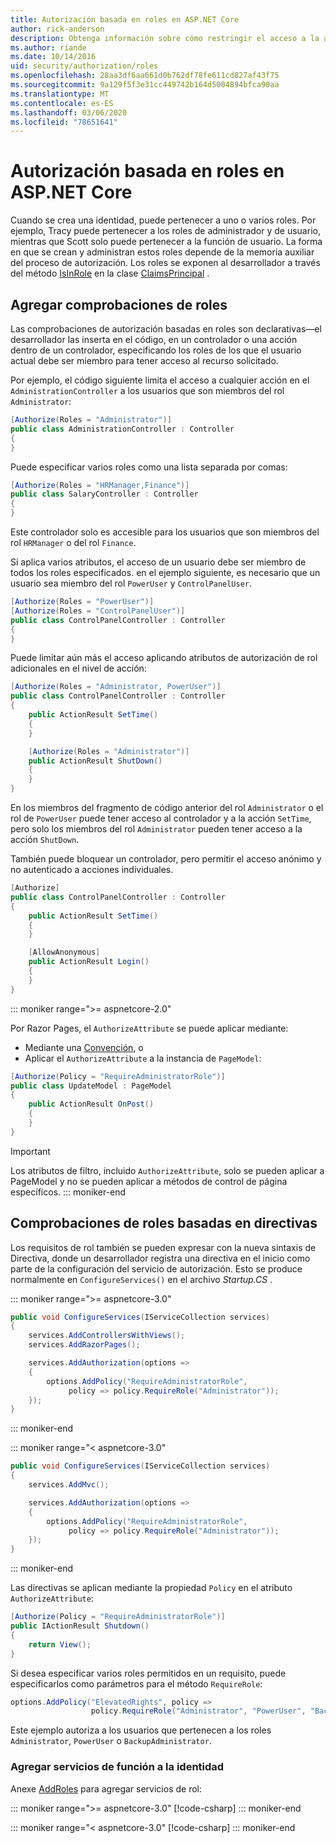 ```yaml
---
title: Autorización basada en roles en ASP.NET Core
author: rick-anderson
description: Obtenga información sobre cómo restringir el acceso a la acción y el controlador ASP.NET Core pasando roles al atributo Authorize.
ms.author: riande
ms.date: 10/14/2016
uid: security/authorization/roles
ms.openlocfilehash: 28aa3df6aa661d0b762df78fe611cd827af43f75
ms.sourcegitcommit: 9a129f5f3e31cc449742b164d5004894bfca90aa
ms.translationtype: MT
ms.contentlocale: es-ES
ms.lasthandoff: 03/06/2020
ms.locfileid: "78651641"
---
```

# <a name="role-based-authorization-in-aspnet-core"></a>Autorización basada en roles en ASP.NET Core

<a name="security-authorization-role-based"></a>

Cuando se crea una identidad, puede pertenecer a uno o varios roles. Por ejemplo, Tracy puede pertenecer a los roles de administrador y de usuario, mientras que Scott solo puede pertenecer a la función de usuario. La forma en que se crean y administran estos roles depende de la memoria auxiliar del proceso de autorización. Los roles se exponen al desarrollador a través del método [IsInRole](/dotnet/api/system.security.principal.genericprincipal.isinrole) en la clase [ClaimsPrincipal](/dotnet/api/system.security.claims.claimsprincipal) .

## <a name="adding-role-checks"></a>Agregar comprobaciones de roles

Las comprobaciones de autorización basadas en roles son declarativas&mdash;el desarrollador las inserta en el código, en un controlador o una acción dentro de un controlador, especificando los roles de los que el usuario actual debe ser miembro para tener acceso al recurso solicitado.

Por ejemplo, el código siguiente limita el acceso a cualquier acción en el `AdministrationController` a los usuarios que son miembros del rol `Administrator`:

```csharp
[Authorize(Roles = "Administrator")]
public class AdministrationController : Controller
{
}
```

Puede especificar varios roles como una lista separada por comas:

```csharp
[Authorize(Roles = "HRManager,Finance")]
public class SalaryController : Controller
{
}
```

Este controlador solo es accesible para los usuarios que son miembros del rol `HRManager` o del rol `Finance`.

Si aplica varios atributos, el acceso de un usuario debe ser miembro de todos los roles especificados. en el ejemplo siguiente, es necesario que un usuario sea miembro del rol `PowerUser` y `ControlPanelUser`.

```csharp
[Authorize(Roles = "PowerUser")]
[Authorize(Roles = "ControlPanelUser")]
public class ControlPanelController : Controller
{
}
```

Puede limitar aún más el acceso aplicando atributos de autorización de rol adicionales en el nivel de acción:

```csharp
[Authorize(Roles = "Administrator, PowerUser")]
public class ControlPanelController : Controller
{
    public ActionResult SetTime()
    {
    }

    [Authorize(Roles = "Administrator")]
    public ActionResult ShutDown()
    {
    }
}
```

En los miembros del fragmento de código anterior del rol `Administrator` o el rol de `PowerUser` puede tener acceso al controlador y a la acción `SetTime`, pero solo los miembros del rol `Administrator` pueden tener acceso a la acción `ShutDown`.

También puede bloquear un controlador, pero permitir el acceso anónimo y no autenticado a acciones individuales.

```csharp
[Authorize]
public class ControlPanelController : Controller
{
    public ActionResult SetTime()
    {
    }

    [AllowAnonymous]
    public ActionResult Login()
    {
    }
}
```

::: moniker range=">= aspnetcore-2.0"

Por Razor Pages, el `AuthorizeAttribute` se puede aplicar mediante:

* Mediante una [Convención](xref:razor-pages/razor-pages-conventions#page-model-action-conventions), o
* Aplicar el `AuthorizeAttribute` a la instancia de `PageModel`:

```csharp
[Authorize(Policy = "RequireAdministratorRole")]
public class UpdateModel : PageModel
{
    public ActionResult OnPost()
    {
    }
}
```

> [!IMPORTANT]
> Los atributos de filtro, incluido `AuthorizeAttribute`, solo se pueden aplicar a PageModel y no se pueden aplicar a métodos de control de página específicos.
::: moniker-end

<a name="security-authorization-role-policy"></a>

## <a name="policy-based-role-checks"></a>Comprobaciones de roles basadas en directivas

Los requisitos de rol también se pueden expresar con la nueva sintaxis de Directiva, donde un desarrollador registra una directiva en el inicio como parte de la configuración del servicio de autorización. Esto se produce normalmente en `ConfigureServices()` en el archivo *Startup.CS* .

::: moniker range=">= aspnetcore-3.0"
```csharp
public void ConfigureServices(IServiceCollection services)
{
    services.AddControllersWithViews();
    services.AddRazorPages();

    services.AddAuthorization(options =>
    {
        options.AddPolicy("RequireAdministratorRole",
             policy => policy.RequireRole("Administrator"));
    });
}
```
::: moniker-end

::: moniker range="< aspnetcore-3.0"
```csharp
public void ConfigureServices(IServiceCollection services)
{
    services.AddMvc();

    services.AddAuthorization(options =>
    {
        options.AddPolicy("RequireAdministratorRole",
             policy => policy.RequireRole("Administrator"));
    });
}
```
::: moniker-end

Las directivas se aplican mediante la propiedad `Policy` en el atributo `AuthorizeAttribute`:

```csharp
[Authorize(Policy = "RequireAdministratorRole")]
public IActionResult Shutdown()
{
    return View();
}
```

Si desea especificar varios roles permitidos en un requisito, puede especificarlos como parámetros para el método `RequireRole`:

```csharp
options.AddPolicy("ElevatedRights", policy =>
                  policy.RequireRole("Administrator", "PowerUser", "BackupAdministrator"));
```

Este ejemplo autoriza a los usuarios que pertenecen a los roles `Administrator`, `PowerUser` o `BackupAdministrator`.

### <a name="add-role-services-to-identity"></a>Agregar servicios de función a la identidad

Anexe [AddRoles](/dotnet/api/microsoft.aspnetcore.identity.identitybuilder.addroles#Microsoft_AspNetCore_Identity_IdentityBuilder_AddRoles__1) para agregar servicios de rol:

::: moniker range=">= aspnetcore-3.0"
[!code-csharp[](roles/samples/3_0/Startup.cs?name=snippet&highlight=7)]
::: moniker-end

::: moniker range="< aspnetcore-3.0"
[!code-csharp[](roles/samples/2_2/Startup.cs?name=snippet&highlight=7)]
::: moniker-end

